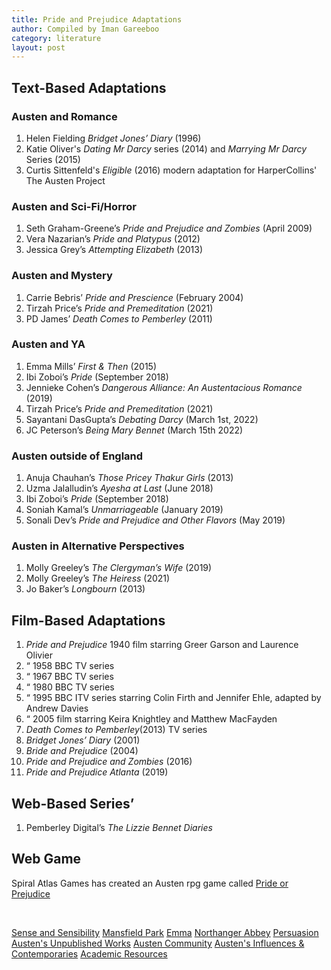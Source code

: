 ```yaml
---
title: Pride and Prejudice Adaptations
author: Compiled by Iman Gareeboo
category: literature
layout: post
---
```


## Text-Based Adaptations

### Austen and Romance
<ol>
<li>Helen Fielding <i>Bridget Jones’ Diary</i> (1996)</li>
<li>Katie Oliver's  <i>Dating Mr Darcy</i> series (2014) and <i>Marrying Mr Darcy</i> Series (2015)</li>
<li>Curtis Sittenfeld's <i>Eligible</i> (2016) modern adaptation for HarperCollins' The Austen Project</li>
</ol>

### Austen and Sci-Fi/Horror
<ol>
<li>Seth Graham-Greene’s <i>Pride and Prejudice and Zombies</i> (April 2009)</li>
<li>Vera Nazarian’s <i>Pride and Platypus</i> (2012)</li>
<li>Jessica Grey’s <i>Attempting Elizabeth</i> (2013)</li>
</ol>

### Austen and Mystery
<ol>
<li>Carrie Bebris’ <i>Pride and Prescience</i> (February 2004)</li>
<li>Tirzah Price’s <i>Pride and Premeditation</i> (2021)</li>
<li>PD James’ <i>Death Comes to Pemberley</i> (2011)</li>
</ol>

### Austen and YA 
<ol>
<li>Emma Mills’ <i>First & Then</i> (2015)</li>
<li>Ibi Zoboi’s <i>Pride</i> (September 2018)</li>
<li>Jennieke Cohen’s <i>Dangerous Alliance: An Austentacious Romance</i> (2019)</li>
<li>Tirzah Price’s <i>Pride and Premeditation</i> (2021)</li>
<li>Sayantani DasGupta’s <i>Debating Darcy</i> (March 1st, 2022)</li>
<li>JC Peterson’s <i>Being Mary Bennet</i> (March 15th 2022)</li>
</ol>

### Austen outside of England
<ol>
<li>Anuja Chauhan’s <i>Those Pricey Thakur Girls</i> (2013)</li>
<li>Uzma Jalalludin’s <i>Ayesha at Last</i> (June 2018)</li>
<li>Ibi Zoboi’s <i>Pride</i> (September 2018)</li>
<li>Soniah Kamal’s <i>Unmarriageable</i> (January 2019)</li>
<li>Sonali Dev’s <i>Pride and Prejudice and Other Flavors</i> (May 2019)</li>
</ol>

### Austen in Alternative Perspectives
<ol>
<li>Molly Greeley’s <i>The Clergyman’s Wife</i> (2019)</li> 
<li>Molly Greeley’s <i>The Heiress</i> (2021)</li>
<li>Jo Baker’s <i>Longbourn</i> (2013)</li>
</ol>

## Film-Based Adaptations
<ol>
<li><i>Pride and Prejudice</i> 1940 film starring Greer Garson and Laurence Olivier </li>
<li>“ 1958 BBC TV series</li>
<li>“ 1967 BBC TV series</li>
<li>“ 1980 BBC TV series </li>
<li>“ 1995 BBC ITV series starring Colin Firth and Jennifer Ehle, adapted by Andrew Davies</li>
<li>“ 2005 film starring Keira Knightley and Matthew MacFayden</li>
<li><i>Death Comes to Pemberley</i>(2013) TV series</li>
<li><i>Bridget Jones’ Diary</i> (2001)</li>
<li><i>Bride and Prejudice</i> (2004)</li>
<li><i>Pride and Prejudice and Zombies</i> (2016)</li>
<li><i>Pride and Prejudice Atlanta</i> (2019)</li>
</ol>

## Web-Based Series’
<ol>
<li>Pemberley Digital’s <i>The Lizzie Bennet Diaries</i></li>
</ol>

## Web Game
Spiral Atlas Games has created an Austen rpg game called [Pride or Prejudice](https://spiralatlas.itch.io/pride-or-prejudice) 


<br>

[Sense and Sensibility](https://imangareeboo.github.io/Austen_Adaptations/literature/2023/04/25/2.Sense-and-Sensibility-Adaptations.html)      [Mansfield Park](https://imangareeboo.github.io/Austen_Adaptations/literature/2023/04/25/3.Mansfield-Park-Adaptations.html)       [Emma](https://imangareeboo.github.io/Austen_Adaptations/literature/2023/04/25/4.Emma-Adaptations.html)      [Northanger Abbey](https://imangareeboo.github.io/Austen_Adaptations/literature/2023/04/25/5.Northanger-Abbey-Adaptations.html)      [Persuasion](https://imangareeboo.github.io/Austen_Adaptations/literature/2023/04/25/6.Persuasion-Adaptations.html)      [Austen's Unpublished Works](https://imangareeboo.github.io/Austen_Adaptations/literature/2023/04/25/7.Juvenilia-and-Unfinished-Works.html)      [Austen Community](https://imangareeboo.github.io/Austen_Adaptations/literature/2023/04/25/8.Austen-Resources.html)       [Austen's Influences & Contemporaries](https://imangareeboo.github.io/Austen_Adaptations/2023/04/25/austencontemps.html)      [Academic Resources](https://imangareeboo.github.io/Austen_Adaptations/2023/04/25/biblioresources.html)  

